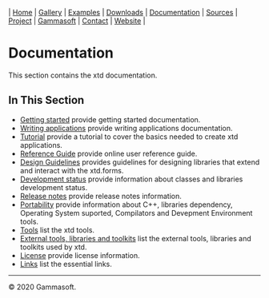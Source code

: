 | [Home](home.md) | [Gallery](gallery.md) | [Examples](examples.md) | [Downloads](downloads.md) | [Documentation](documentation.md) | [Sources](https://github.com/gammasoft71/xtd) | [Project](https://sourceforge.net/projects/xtdpro/) | [Gammasoft](gammasoft.md)  | [Contact](contact.md) | [Website](https://gammasoft71.wixsite.com/xtdpro) |

# Documentation

This section contains the xtd documentation. ​

## In This Section

* [Getting started](getting_started.md) provide getting started documentation.
* [Writing applications](writing_applications.md) provide writing applications documentation.
* [Tutorial](tutorial.md) provide a tutorial to cover the basics needed to create xtd applications.
* [Reference Guide](https://codedocs.xyz/gammasoft71/xtd/) provide online user reference guide.
* [Design Guidelines](design_guidelines.md) provides guidelines for designing libraries that extend and interact with the xtd.forms.
* [Development status](development_status.md) provide information about classes and libraries development status.
* [Release notes](release_notes.md) provide release notes information.
* [Portability](portability.md) provide information about C++, libraries dependency, Operating System suported, Compilators and Devepment Environment tools.
* [Tools](tools.md) list the xtd tools.
* [External tools, libraries and toolkits](external_tools_libraries_and_toolkits.md) list the external tools, libraries and toolkits used by xtd.
* [License](license.md) provide license information.
* [Links](links.md) list the essential links.

______________________________________________________________________________________________

© 2020 Gammasoft.
